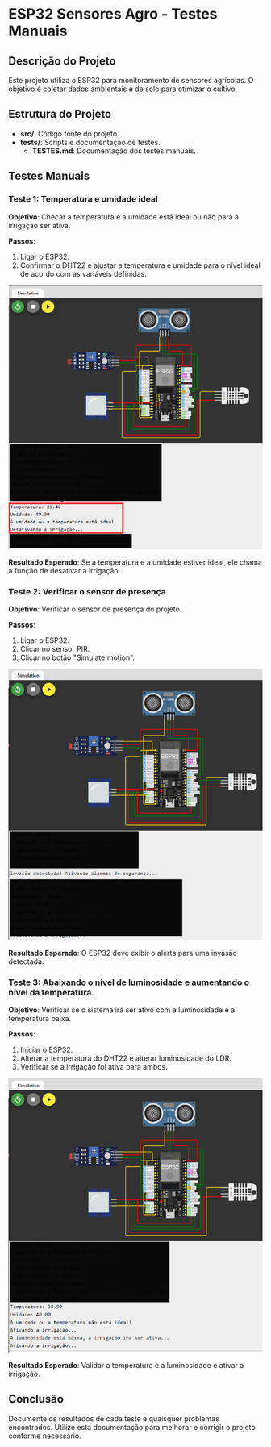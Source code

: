 # ESP32 Sensores Agro - Testes Manuais

## Descrição do Projeto

Este projeto utiliza o ESP32 para monitoramento de sensores agrícolas. O objetivo é coletar dados ambientais e de solo para otimizar o cultivo.

## Estrutura do Projeto

- **src/**: Código fonte do projeto.
- **tests/**: Scripts e documentação de testes.
  - **TESTES.md**: Documentação dos testes manuais.

## Testes Manuais

### Teste 1: Temperatura e umidade ideal

**Objetivo**: Checar a temperatura e a umidade está ideal ou não para a irrigação ser ativa.

**Passos**:
1. Ligar o ESP32.
2. Confirmar o DHT22 e ajustar a temperatura e umidade para o nível ideal de acordo com as variáveis definidas.

![alt text](teste-1.png)

**Resultado Esperado**: Se a temperatura e a umidade estiver ideal, ele chama a função de desativar a irrigação.

### Teste 2: Verificar o sensor de presença

**Objetivo**: Verificar o sensor de presença do projeto.

**Passos**:
1. Ligar o ESP32.
2. Clicar no sensor PIR.
3. Clicar no botão "Simulate motion".

![alt text](teste-2.png)

**Resultado Esperado**: O ESP32 deve exibir o alerta para uma invasão detectada.

### Teste 3: Abaixando o nível de luminosidade e aumentando o nível da temperatura.

**Objetivo**: Verificar se o sistema irá ser ativo com a luminosidade e a temperatura baixa.

**Passos**:
1. Iniciar o ESP32.
2. Alterar a temperatura do DHT22 e alterar luminosidade do LDR.
3. Verificar se a irrigação foi ativa para ambos.

![alt text](teste-3.png)

**Resultado Esperado**: Validar a temperatura e a luminosidade e ativar a irrigação.

## Conclusão

Documente os resultados de cada teste e quaisquer problemas encontrados. Utilize esta documentação para melhorar e corrigir o projeto conforme necessário.
